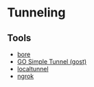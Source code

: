 # Tunneling

## Tools

- [bore](/bore.md)
- [GO Simple Tunnel (gost)](/gost.md)
- [localtunnel](/localtunnel.md)
- [ngrok](/ngrok.md)
